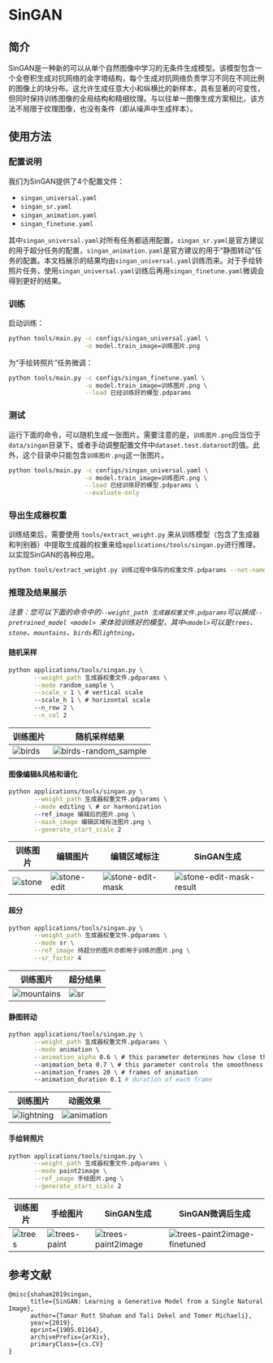 # SinGAN

## 简介

SinGAN是一种新的可以从单个自然图像中学习的无条件生成模型。该模型包含一个全卷积生成对抗网络的金字塔结构，每个生成对抗网络负责学习不同在不同比例的图像上的块分布。这允许生成任意大小和纵横比的新样本，具有显著的可变性，但同时保持训练图像的全局结构和精细纹理。与以往单一图像生成方案相比，该方法不局限于纹理图像，也没有条件（即从噪声中生成样本）。

## 使用方法

### 配置说明

我们为SinGAN提供了4个配置文件：

- `singan_universal.yaml`
- `singan_sr.yaml`
- `singan_animation.yaml`
- `singan_finetune.yaml`

其中`singan_universal.yaml`对所有任务都适用配置，`singan_sr.yaml`是官方建议的用于超分任务的配置，`singan_animation.yaml`是官方建议的用于“静图转动”任务的配置。本文档展示的结果均由`singan_universal.yaml`训练而来。对于手绘转照片任务，使用`singan_universal.yaml`训练后再用`singan_finetune.yaml`微调会得到更好的结果。

### 训练

启动训练：

```bash
python tools/main.py -c configs/singan_universal.yaml \
                     -o model.train_image=训练图片.png
```

为“手绘转照片”任务微调：

```bash
python tools/main.py -c configs/singan_finetune.yaml \
                     -o model.train_image=训练图片.png \
                     --load 已经训练好的模型.pdparams
```

### 测试
运行下面的命令，可以随机生成一张图片。需要注意的是，`训练图片.png`应当位于`data/singan`目录下，或者手动调整配置文件中`dataset.test.dataroot`的值。此外，这个目录中只能包含`训练图片.png`这一张图片。
```bash
python tools/main.py -c configs/singan_universal.yaml \
                     -o model.train_image=训练图片.png \
                     --load 已经训练好的模型.pdparams \
                     --evaluate-only
```

### 导出生成器权重

训练结束后，需要使用 ``tools/extract_weight.py`` 来从训练模型（包含了生成器和判别器）中提取生成器的权重来给`applications/tools/singan.py`进行推理，以实现SinGAN的各种应用。

```bash
python tools/extract_weight.py 训练过程中保存的权重文件.pdparams --net-name netG --output 生成器权重文件.pdparams
```

### 推理及结果展示

*注意：您可以下面的命令中的`--weight_path 生成器权重文件.pdparams`可以换成`--pretrained_model <model> `来体验训练好的模型，其中`<model>`可以是`trees`、`stone`、`mountains`、`birds`和`lightning`。*

#### 随机采样

```bash
python applications/tools/singan.py \
       --weight_path 生成器权重文件.pdparams \
       --mode random_sample \
       --scale_v 1 \ # vertical scale
       --scale_h 1 \ # horizontal scale
       --n_row 2 \
       --n_col 2
```

|训练图片|随机采样结果|
| ---- | ---- |
|![birds](https://user-images.githubusercontent.com/91609464/153211448-2614407b-a30b-467c-b1e5-7db88ff2ca74.png)|![birds-random_sample](https://user-images.githubusercontent.com/91609464/153211573-1af108ba-ad42-438a-94a9-e8f8f3e091eb.png)|

#### 图像编辑&风格和谐化

```bash
python applications/tools/singan.py \
       --weight_path 生成器权重文件.pdparams \
       --mode editing \ # or harmonization
       --ref_image 编辑后的图片.png \
       --mask_image 编辑区域标注图片.png \
       --generate_start_scale 2
```


|训练图片|编辑图片|编辑区域标注|SinGAN生成|
|----|----|----|----|
|![stone](https://user-images.githubusercontent.com/91609464/153211778-bb94d29d-a2b4-4d04-9900-89b20ae90b90.png)|![stone-edit](https://user-images.githubusercontent.com/91609464/153211867-df3d9035-d320-45ec-8043-488e9da49bff.png)|![stone-edit-mask](https://user-images.githubusercontent.com/91609464/153212047-9620f73c-58d9-48ed-9af7-a11470ad49c8.png)|![stone-edit-mask-result](https://user-images.githubusercontent.com/91609464/153211942-e0e639c2-3ea6-4ade-852b-73757b0bbab0.png)|

#### 超分

```bash
python applications/tools/singan.py \
       --weight_path 生成器权重文件.pdparams \
       --mode sr \
       --ref_image 待超分的图片亦即用于训练的图片.png \
       --sr_factor 4
```
|训练图片|超分结果|
| ---- | ---- |
|![mountains](https://user-images.githubusercontent.com/91609464/153212146-efbbbbd6-e045-477a-87ae-10f121341060.png)|![sr](https://user-images.githubusercontent.com/91609464/153212176-530b7075-e72b-4c05-ad3e-2f2cdfc76dea.png)|


#### 静图转动

```bash
python applications/tools/singan.py \
       --weight_path 生成器权重文件.pdparams \
       --mode animation \
       --animation_alpha 0.6 \ # this parameter determines how close the frames of the sequence remain to the training image
       --animation_beta 0.7 \ # this parameter controls the smoothness and rate of change in the generated clip
       --animation_frames 20 \ # frames of animation
       --animation_duration 0.1	# duration of each frame
```

|训练图片|动画效果|
| ---- | ---- |
|![lightning](https://user-images.githubusercontent.com/91609464/153212291-6f8976bd-e873-423e-ab62-77997df2df7a.png)|![animation](https://user-images.githubusercontent.com/91609464/153212372-0543e6d6-5842-472b-af50-8b22670270ae.gif)|


#### 手绘转照片
```bash
python applications/tools/singan.py \
       --weight_path 生成器权重文件.pdparams \
       --mode paint2image \
       --ref_image 手绘图片.png \
       --generate_start_scale 2
```
|训练图片|手绘图片|SinGAN生成|SinGAN微调后生成|
|----|----|----|----|
|![trees](https://user-images.githubusercontent.com/91609464/153212536-0bb6489d-d488-49e0-a6b5-90ef578c9e4f.png)|![trees-paint](https://user-images.githubusercontent.com/91609464/153212511-ef2c6bea-1f8c-4685-951b-8db589414dfe.png)|![trees-paint2image](https://user-images.githubusercontent.com/91609464/153212531-c080c705-fd58-4ade-aac6-e2134838a75f.png)|![trees-paint2image-finetuned](https://user-images.githubusercontent.com/91609464/153212529-51d8d29b-6b58-4f29-8792-4b2b04f9266e.png)|



## 参考文献

```
@misc{shaham2019singan,
      title={SinGAN: Learning a Generative Model from a Single Natural Image}, 
      author={Tamar Rott Shaham and Tali Dekel and Tomer Michaeli},
      year={2019},
      eprint={1905.01164},
      archivePrefix={arXiv},
      primaryClass={cs.CV}
}
```

